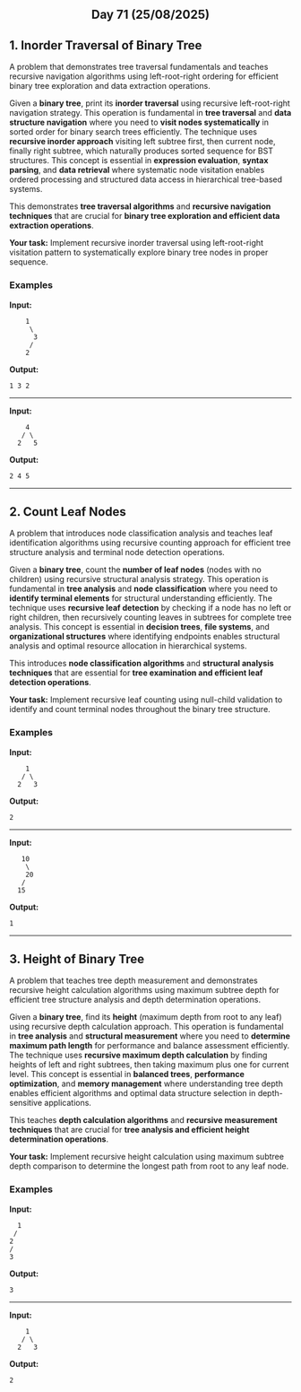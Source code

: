 <h2 align="center">Day 71 (25/08/2025)</h2>

## 1. Inorder Traversal of Binary Tree
A problem that demonstrates tree traversal fundamentals and teaches recursive navigation algorithms using left-root-right ordering for efficient binary tree exploration and data extraction operations.

Given a **binary tree**, print its **inorder traversal** using recursive left-root-right navigation strategy. This operation is fundamental in **tree traversal** and **data structure navigation** where you need to **visit nodes systematically** in sorted order for binary search trees efficiently. The technique uses **recursive inorder approach** visiting left subtree first, then current node, finally right subtree, which naturally produces sorted sequence for BST structures. This concept is essential in **expression evaluation**, **syntax parsing**, and **data retrieval** where systematic node visitation enables ordered processing and structured data access in hierarchical tree-based systems.

This demonstrates **tree traversal algorithms** and **recursive navigation techniques** that are crucial for **binary tree exploration and efficient data extraction operations**.

**Your task:** Implement recursive inorder traversal using left-root-right visitation pattern to systematically explore binary tree nodes in proper sequence.

### Examples

**Input:**
```
    1
     \
      3
     /
    2
```
**Output:**
```
1 3 2
```

---

**Input:**
```
    4
   / \
  2   5
```
**Output:**
```
2 4 5
```

---

## 2. Count Leaf Nodes
A problem that introduces node classification analysis and teaches leaf identification algorithms using recursive counting approach for efficient tree structure analysis and terminal node detection operations.

Given a **binary tree**, count the **number of leaf nodes** (nodes with no children) using recursive structural analysis strategy. This operation is fundamental in **tree analysis** and **node classification** where you need to **identify terminal elements** for structural understanding efficiently. The technique uses **recursive leaf detection** by checking if a node has no left or right children, then recursively counting leaves in subtrees for complete tree analysis. This concept is essential in **decision trees**, **file systems**, and **organizational structures** where identifying endpoints enables structural analysis and optimal resource allocation in hierarchical systems.

This introduces **node classification algorithms** and **structural analysis techniques** that are essential for **tree examination and efficient leaf detection operations**.

**Your task:** Implement recursive leaf counting using null-child validation to identify and count terminal nodes throughout the binary tree structure.

### Examples

**Input:**
```
    1
   / \
  2   3
```
**Output:**
```
2
```

---

**Input:**
```
   10
    \
    20
   /
  15
```
**Output:**
```
1
```

---

## 3. Height of Binary Tree
A problem that teaches tree depth measurement and demonstrates recursive height calculation algorithms using maximum subtree depth for efficient tree structure analysis and depth determination operations.

Given a **binary tree**, find its **height** (maximum depth from root to any leaf) using recursive depth calculation approach. This operation is fundamental in **tree analysis** and **structural measurement** where you need to **determine maximum path length** for performance and balance assessment efficiently. The technique uses **recursive maximum depth calculation** by finding heights of left and right subtrees, then taking maximum plus one for current level. This concept is essential in **balanced trees**, **performance optimization**, and **memory management** where understanding tree depth enables efficient algorithms and optimal data structure selection in depth-sensitive applications.

This teaches **depth calculation algorithms** and **recursive measurement techniques** that are crucial for **tree analysis and efficient height determination operations**.

**Your task:** Implement recursive height calculation using maximum subtree depth comparison to determine the longest path from root to any leaf node.

### Examples

**Input:**
```
  1
 /
2
/
3
```
**Output:**
```
3
```

---

**Input:**
```
    1
   / \
  2   3
```
**Output:**
```
2
```
